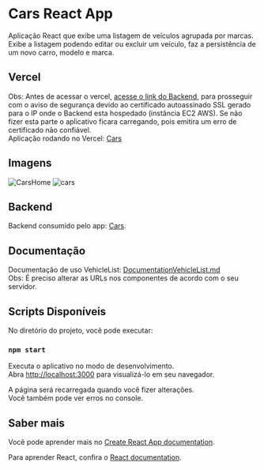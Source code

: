 # Cars React App

Aplicação React que exibe uma listagem de veículos agrupada por marcas. Exibe a listagem podendo editar ou excluir um veículo, faz a persistência de um novo carro, modelo e marca.

## Vercel

Obs: Antes de acessar o vercel, [acesse o link do Backend](https://52.67.153.18:8443/cars/all), para prosseguir com o aviso de segurança devido ao certificado autoassinado SSL gerado para o IP onde o Backend esta hospedado (instância EC2 AWS). Se não fizer esta parte o aplicativo ficara carregando, pois emitira um erro de certificado não confiável.\
Aplicação rodando no Vercel: [Cars](https://cars-fe.vercel.app/)

## Imagens

![CarsHome](https://github.com/matheuselmadi/cars-fe/assets/62962528/7aafd76b-bc52-42fc-a953-ccb0ca2239e1)
![cars](https://github.com/matheuselmadi/cars-fe/assets/62962528/212c4e46-f3f0-45f8-b45e-81a8949f5995)

## Backend

Backend consumido pelo app: [Cars](https://github.com/matheuselmadi/cars).

## Documentação

Documentação de uso VehicleList: [DocumentationVehicleList.md](https://github.com/matheuselmadi/cars-fe/blob/master/DocumentationVehicleList.md)\
Obs: É preciso alterar as URLs nos componentes de acordo com o seu servidor.

## Scripts Disponíveis

No diretório do projeto, você pode executar:

### `npm start`

Executa o aplicativo no modo de desenvolvimento.\
Abra [http://localhost:3000](http://localhost:3000) para visualizá-lo em seu navegador.

A página será recarregada quando você fizer alterações.\
Você também pode ver erros no console.

## Saber mais

Você pode aprender mais no [Create React App documentation](https://facebook.github.io/create-react-app/docs/getting-started).

Para aprender React, confira o [React documentation](https://reactjs.org/).
